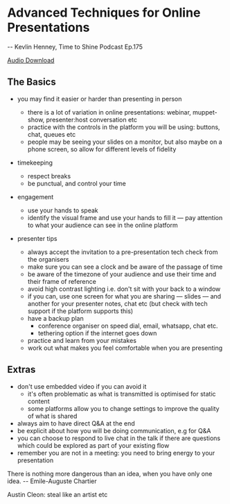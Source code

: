 # Advanced Techniques for Online Presentations

-- Kevlin Henney, Time to Shine Podcast Ep.175

[Audio Download](https://content.blubrry.com/time_to_shine/Kevlin_Henney.mp3)

## The Basics

- you may find it easier or harder than presenting in person
  - there is a lot of variation in online presentations: webinar, muppet-show, presenter:host conversation etc
  - practice with the controls in the platform you will be using: buttons, chat, queues etc
  - people may be seeing your slides on a monitor, but also maybe on a phone screen, so allow for different levels of fidelity

- timekeeping
  - respect breaks
  - be punctual, and control your time

- engagement
  - use your hands to speak
  - identify the visual frame and use your hands to fill it — pay attention to what your audience can see in the online platform

- presenter tips
  - always accept the invitation to a pre-presentation tech check from the organisers
  - make sure you can see a clock and be aware of the passage of time
  - be aware of the timezone of your audience and use their time and their frame of reference
  - avoid high contrast lighting i.e. don't sit with your back to a window
  - if you can, use one screen for what you are sharing — slides — and another for your presenter notes, chat etc (but check with tech support if the platform supports this)
  - have a backup plan
    - conference organiser on speed dial, email, whatsapp, chat etc.
    - tethering option if the internet goes down
  - practice and learn from your mistakes
  - work out what makes you feel comfortable when you are presenting

## Extras

- don't use embedded video if you can avoid it
  - it's often problematic as what is transmitted is optimised for static content
  - some platforms allow you to change settings to improve the quality of what is shared
- always aim to have direct Q&A at the end
- be explicit about how you will be doing communication, e.g for Q&A
- you can choose to respond to live chat in the talk if there are questions which could be explored as part of your existing flow
- remember you are not in a meeting: you need to bring energy to your presentation


There is nothing more dangerous than an idea, when you have only one idea.
-- Emile-Auguste Chartier

Austin Cleon: steal like an artist etc